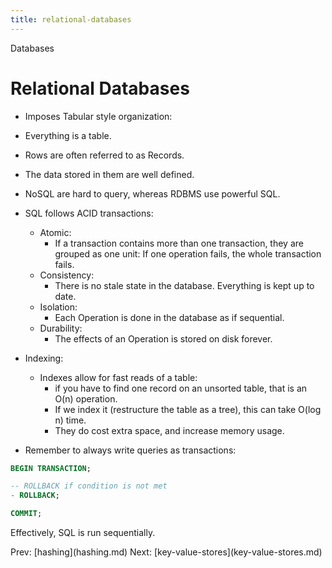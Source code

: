 ```yaml
---
title: relational-databases
---
```


Databases

# Relational Databases

- Imposes Tabular style organization:

- Everything is a table.

- Rows are often referred to as Records.

- The data stored in them are well defined.

- NoSQL are hard to query, whereas RDBMS use powerful SQL.

- SQL follows ACID transactions:

  - Atomic:
    - If a transaction contains more than one transaction, they
      are grouped as one unit: If one operation fails, the whole
      transaction fails.
  - Consistency:
    - There is no stale state in the database. Everything is kept
      up to date.
  - Isolation:
    - Each Operation is done in the database as if sequential.
  - Durability:
    - The effects of an Operation is stored on disk forever.

- Indexing:

  - Indexes allow for fast reads of a table:
    - if you have to find one record on an unsorted table, that is
      an O(n) operation.
    - If we index it (restructure the table as a tree), this can
      take O(log n) time.
    - They do cost extra space, and increase memory usage.

- Remember to always write queries as transactions:

```sql
BEGIN TRANSACTION;

-- ROLLBACK if condition is not met
- ROLLBACK;

COMMIT;
```

Effectively, SQL is run sequentially.

Prev: \[hashing](hashing.md) Next:
\[key-value-stores](key-value-stores.md)
